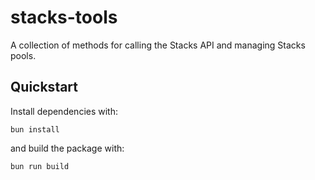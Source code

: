 # stacks-tools

A collection of methods for calling the Stacks API and managing Stacks pools.

## Quickstart

Install dependencies with:

```shell
bun install
```

and build the package with:

```shell
bun run build
```
